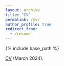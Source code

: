```yaml
---
layout: archive
title: "CV"
permalink: /cv/
author_profile: true
redirect_from:
  - /resume
---
```


{% include base_path %}

<a href="http://thomasklbg.github.io/files/CV.pdf" target="_blank">CV</a> (March 2024). 
